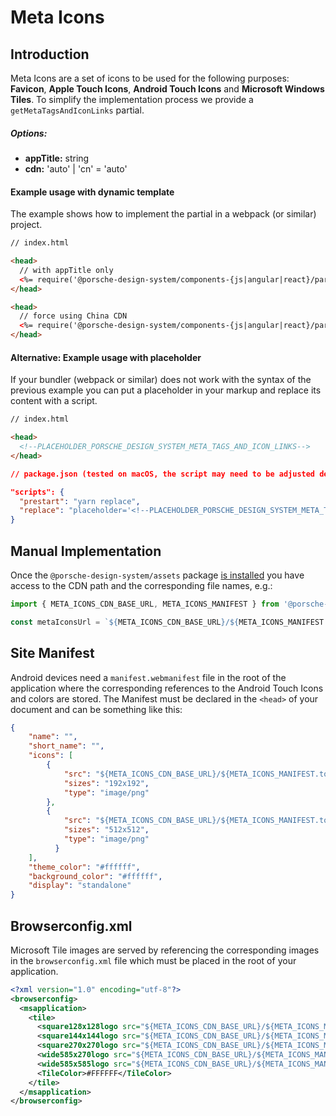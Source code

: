 # Meta Icons

## Introduction
Meta Icons are a set of icons to be used for the following purposes: **Favicon**, **Apple Touch Icons**, **Android Touch Icons** and **Microsoft Windows Tiles**.
To simplify the implementation process we provide a `getMetaTagsAndIconLinks` partial.

##### Options:
- **appTitle:** string
- **cdn:** 'auto' | 'cn' = 'auto'

#### Example usage with dynamic template

The example shows how to implement the partial in a webpack (or similar) project.

```html
// index.html

<head>  
  // with appTitle only
  <%= require('@porsche-design-system/components-{js|angular|react}/partials').getMetaTagsAndIconLinks({ appTitle: 'TITLE_OF_YOUR_APP' }) %>
</head>

<head>
  // force using China CDN
  <%= require('@porsche-design-system/components-{js|angular|react}/partials').getMetaTagsAndIconLinks({ appTitle: 'TITLE_OF_YOUR_APP', cdn: 'cn' }) %>
</head>
```


#### Alternative: Example usage with placeholder

If your bundler (webpack or similar) does not work with the syntax of the previous example you can put a placeholder in your markup and replace its content with a script.

```html
// index.html

<head>
  <!--PLACEHOLDER_PORSCHE_DESIGN_SYSTEM_META_TAGS_AND_ICON_LINKS-->
</head>
``` 

```json
// package.json (tested on macOS, the script may need to be adjusted depending on the operating system used)

"scripts": {
  "prestart": "yarn replace",
  "replace": "placeholder='<!--PLACEHOLDER_PORSCHE_DESIGN_SYSTEM_META_TAGS_AND_ICON_LINKS-->' && partial=$placeholder$(node -e 'console.log(require(\"@porsche-design-system/components-js/partials\").getMetaTagsAndIconLinks({ appTitle: 'TITLE_OF_YOUR_APP' }))') && regex=$placeholder'.*' && sed -i '' -E -e \"s@$regex@$partial@\" index.html",
}
``` 

## Manual Implementation
Once the `@porsche-design-system/assets` package [is installed](assets/introduction) you have access to the CDN path and the corresponding file names, e.g.:

```ts
import { META_ICONS_CDN_BASE_URL, META_ICONS_MANIFEST } from '@porsche-design-system/assets';

const metaIconsUrl = `${META_ICONS_CDN_BASE_URL}/${META_ICONS_MANIFEST.favicon.favicon_32x32}`;
```

## Site Manifest
Android devices need a `manifest.webmanifest` file in the root of the application where the corresponding references to the Android Touch Icons and colors are stored.
The Manifest must be declared in the `<head>` of your document and can be something like this:

```json
{
    "name": "",
    "short_name": "",
    "icons": [
        {
            "src": "${META_ICONS_CDN_BASE_URL}/${META_ICONS_MANIFEST.touchIcon.androidChrome_192x192}",
            "sizes": "192x192",
            "type": "image/png"
        },
        {
            "src": "${META_ICONS_CDN_BASE_URL}/${META_ICONS_MANIFEST.touchIcon.androidChrome_512x512}",
            "sizes": "512x512",
            "type": "image/png"
          }
    ],
    "theme_color": "#ffffff",
    "background_color": "#ffffff",
    "display": "standalone"
}
```

## Browserconfig.xml
Microsoft Tile images are served by referencing the corresponding images in the `browserconfig.xml` file which must be placed in the root of your application.

```xml
<?xml version="1.0" encoding="utf-8"?>
<browserconfig>
  <msapplication>
    <tile>
      <square128x128logo src="${META_ICONS_CDN_BASE_URL}/${META_ICONS_MANIFEST.mstile.mstile_128x128}"/>
      <square144x144logo src="${META_ICONS_CDN_BASE_URL}/${META_ICONS_MANIFEST.mstile.mstile_144x144}"/>
      <square270x270logo src="${META_ICONS_CDN_BASE_URL}/${META_ICONS_MANIFEST.mstile.mstile_270x270}"/>
      <wide585x270logo src="${META_ICONS_CDN_BASE_URL}/${META_ICONS_MANIFEST.mstile.mstile_585x270}"/>
      <wide585x585logo src="${META_ICONS_CDN_BASE_URL}/${META_ICONS_MANIFEST.mstile.mstile_585x585}"/>
      <TileColor>#FFFFFF</TileColor>
    </tile>
  </msapplication>
</browserconfig>
```

